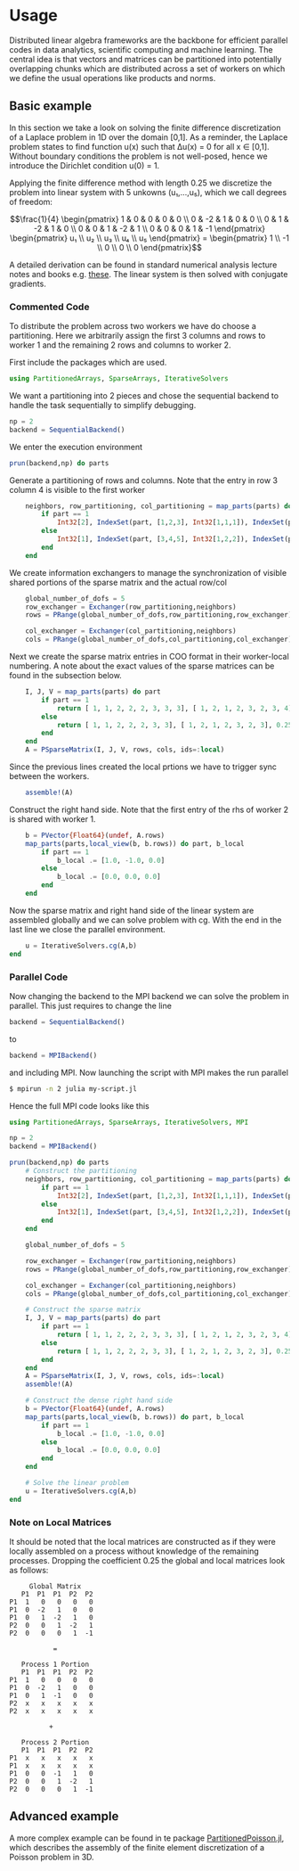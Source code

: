 # Usage

Distributed linear algebra frameworks are the backbone for efficient parallel
codes in data analytics, scientific computing and machine learning. The central
idea is that vectors and matrices can be partitioned into potentially
overlapping chunks which are distributed across a set of workers on which we
define the usual operations like products and norms.

## Basic example

In this section we take a look on solving the finite difference discretization
of a Laplace problem in 1D over the domain [0,1]. As a reminder, the Laplace
problem states to find function u(x) such that Δu(x) = 0 for all x ∈ [0,1].
Without boundary conditions the problem is not well-posed, hence we introduce
the Dirichlet condition u(0) = 1.

Applying the finite difference method with length 0.25 we discretize the problem
into linear system with 5 unkowns (u₁,...,u₅), which we call degrees of freedom:
```math
\frac{1}{4}
\begin{pmatrix}
1 &  0 &  0 &  0 &  0 \\
0 & -2 &  1 &  0 &  0 \\
0 &  1 & -2 &  1 &  0 \\
0 &  0 &  1 & -2 &  1 \\
0 &  0 &  0 &  1 & -1
\end{pmatrix}
\begin{pmatrix}
u₁ \\
u₂ \\
u₃ \\
u₄ \\
u₅
\end{pmatrix}
=
\begin{pmatrix}
 1 \\
-1 \\
 0 \\
 0 \\
 0
\end{pmatrix}
```

A detailed derivation can be found in standard numerical analysis lecture notes and books e.g. [these](https://people.sc.fsu.edu/~jburkardt/classes/math2071_2020/poisson_steady_1d/poisson_steady_1d.pdf). The linear system is then solved with
conjugate gradients.

### Commented Code

To distribute the problem across two workers we have do choose a partitioning.
Here we arbitrarily assign the first 3 columns and rows to worker 1 and the
remaining 2 rows and columns to worker 2.

First include the packages which are used.
```julia
using PartitionedArrays, SparseArrays, IterativeSolvers
```

We want a partitioning into 2 pieces and chose the sequential backend to handle
the task sequentially to simplify debugging.
```julia
np = 2
backend = SequentialBackend()
```

We enter the execution environment
```julia
prun(backend,np) do parts
```

Generate a partitioning of rows and columns. Note that the entry in row 3
column 4 is visible to the first worker
```julia
    neighbors, row_partitioning, col_partitioning = map_parts(parts) do part
        if part == 1
            Int32[2], IndexSet(part, [1,2,3], Int32[1,1,1]), IndexSet(part, [1,2,3,4], Int32[1,1,1,2])
        else
            Int32[1], IndexSet(part, [3,4,5], Int32[1,2,2]), IndexSet(part, [3,4,5], Int32[1,2,2])
        end
    end
```

We create information exchangers to manage the synchronization of visible
shared portions of the sparse matrix and the actual row/col
```julia
    global_number_of_dofs = 5
    row_exchanger = Exchanger(row_partitioning,neighbors)
    rows = PRange(global_number_of_dofs,row_partitioning,row_exchanger)

    col_exchanger = Exchanger(col_partitioning,neighbors)
    cols = PRange(global_number_of_dofs,col_partitioning,col_exchanger)
```

Next we create the sparse matrix entries in COO format in their worker-local
numbering. A note about the exact values of the sparse matrices can be found
in the subsection below.
```julia
    I, J, V = map_parts(parts) do part
        if part == 1
            return [ 1, 1, 2, 2, 2, 3, 3, 3], [ 1, 2, 1, 2, 3, 2, 3, 4], 0.25*Float64[1, 0, 0,-2, 1, 1,-1, 0]
        else
            return [ 1, 1, 2, 2, 2, 3, 3], [ 1, 2, 1, 2, 3, 2, 3], 0.25*Float64[-1, 1, 1,-2, 1, 1,-1]
        end
    end
    A = PSparseMatrix(I, J, V, rows, cols, ids=:local)
```

Since the previous lines created the local prtions we have to trigger sync
between the workers.
```julia
    assemble!(A)
```

Construct the right hand side. Note that the first entry of the rhs of worker 2
is shared with worker 1.
```julia
    b = PVector{Float64}(undef, A.rows)
    map_parts(parts,local_view(b, b.rows)) do part, b_local
        if part == 1
            b_local .= [1.0, -1.0, 0.0]
        else
            b_local .= [0.0, 0.0, 0.0]
        end
    end
```

Now the sparse matrix and right hand side of the linear system are assembled
globally and we can solve problem with cg. With the end in the last line we
close the parallel environment.
```julia
    u = IterativeSolvers.cg(A,b)
end
```

### Parallel Code

Now changing the backend to the MPI backend we can solve the problem in parallel.
This just requires to change the line
```julia
backend = SequentialBackend()
```
to
```julia
backend = MPIBackend()
```
and including MPI. Now launching the script with MPI makes the run parallel

```sh
$ mpirun -n 2 julia my-script.jl
```

Hence the full MPI code looks like this
```julia
using PartitionedArrays, SparseArrays, IterativeSolvers, MPI

np = 2
backend = MPIBackend()

prun(backend,np) do parts
    # Construct the partitioning
    neighbors, row_partitioning, col_partitioning = map_parts(parts) do part
        if part == 1
            Int32[2], IndexSet(part, [1,2,3], Int32[1,1,1]), IndexSet(part, [1,2,3,4], Int32[1,1,1,2])
        else
            Int32[1], IndexSet(part, [3,4,5], Int32[1,2,2]), IndexSet(part, [3,4,5], Int32[1,2,2])
        end
    end

    global_number_of_dofs = 5

    row_exchanger = Exchanger(row_partitioning,neighbors)
    rows = PRange(global_number_of_dofs,row_partitioning,row_exchanger)

    col_exchanger = Exchanger(col_partitioning,neighbors)
    cols = PRange(global_number_of_dofs,col_partitioning,col_exchanger)

    # Construct the sparse matrix
    I, J, V = map_parts(parts) do part
        if part == 1
            return [ 1, 1, 2, 2, 2, 3, 3, 3], [ 1, 2, 1, 2, 3, 2, 3, 4], 0.25*Float64[1, 0, 0,-2, 1, 1,-1, 0]
        else
            return [ 1, 1, 2, 2, 2, 3, 3], [ 1, 2, 1, 2, 3, 2, 3], 0.25*Float64[-1, 1, 1,-2, 1, 1,-1]
        end
    end
    A = PSparseMatrix(I, J, V, rows, cols, ids=:local)
    assemble!(A)

    # Construct the dense right hand side
    b = PVector{Float64}(undef, A.rows)
    map_parts(parts,local_view(b, b.rows)) do part, b_local
        if part == 1
            b_local .= [1.0, -1.0, 0.0]
        else
            b_local .= [0.0, 0.0, 0.0]
        end
    end

    # Solve the linear problem
    u = IterativeSolvers.cg(A,b)
end
```

### Note on Local Matrices

It should be noted that the local matrices are constructed as if they were
locally assembled on a process without knowledge of the remaining processes.
Dropping the coefficient 0.25 the global and local matrices look as follows:

```
     Global Matrix
   P1  P1  P1  P2  P2
P1  1   0   0   0   0
P1  0  -2   1   0   0
P1  0   1  -2   1   0
P2  0   0   1  -2   1
P2  0   0   0   1  -1

           =

   Process 1 Portion
   P1  P1  P1  P2  P2
P1  1   0   0   0   0
P1  0  -2   1   0   0
P1  0   1  -1   0   0
P2  x   x   x   x   x
P2  x   x   x   x   x

          +

   Process 2 Portion
   P1  P1  P1  P2  P2
P1  x   x   x   x   x
P1  x   x   x   x   x
P1  0   0  -1   1   0
P2  0   0   1  -2   1
P2  0   0   0   1  -1
```

## Advanced example

A more complex example can be found in te package [PartitionedPoisson.jl](https://github.com/fverdugo/PartitionedPoisson.jl),
which describes the assembly of the finite element discretization of a
Poisson problem in 3D.
